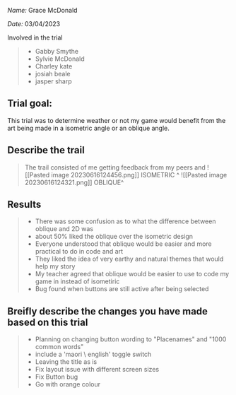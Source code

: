_Name:_ Grace McDonald

_Date:_ 03/04/2023

Involved in the trial
>- Gabby Smythe
>- Sylvie McDonald
>- Charley kate
>- josiah beale
>- jasper sharp

## Trial goal:
This trial was to determine weather or not my game would benefit from the art being made in a isometric angle or an oblique angle.

## Describe the trail
>The trail consisted of me getting feedback from my peers and 
![[Pasted image 20230616124456.png]]
ISOMETRIC ^
![[Pasted image 20230616124321.png]]
OBLIQUE^
## Results
> - There was some confusion as to what the difference between oblique and 2D was 
> - about 50% liked the oblique over the isometric design 
> - Everyone understood that oblique would be easier and more practical to do in code and art
> - They liked the idea of very earthy and natural themes that would help my story
> - My teacher agreed that oblique would be easier to use to code my game in instead of isometiric
> - Bug found when buttons are still active after being selected

## Breifly describe the changes you have made based on this trial
> - Planning on changing button wording to "Placenames" and "1000 common words"  
> - include a 'maori \ english' toggle switch
> - Leaving the title as is
> - Fix layout issue with different screen sizes
> - Fix Button bug
> - Go with orange colour